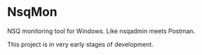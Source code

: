 # NsqMon
NSQ monitoring tool for Windows. Like nsqadmin meets Postman.

This project is in very early stages of development.
